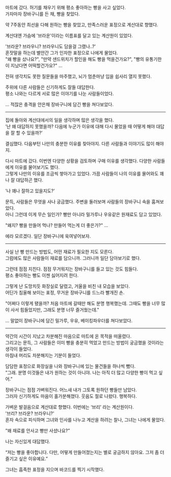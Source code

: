 마트에 갔다. 허기를 채우기 위해 평소 좋아하는 빵을 사고 싶었다.<br>
가자마자 장바구니를 든 채, 빵을 찾았다.

약 7주동안 최선을 다해 원하는 빵을 찾았고, 만족스러운 표정으로 계산대로 향했다.

계산대엔 가슴에 '브라운'이라는 이름표를 달고 있는 계산원이 있었다.

'브라운? 브라우니? 브라우니도 담을걸 그랬나..?'<br>
혼잣말을 하는데 별안간 그가 인자한 표정으로 나에게 물었다.<br>
"왜 빵을 샀나요?", "만약 샌드위치가 할인을 해도 빵을 먹을건가요?", "빵의 유통기한이 지났다면 어떡할건가요?" ...

전혀 생각치도 못한 질문들을 마주했고, 뇌가 멈춘마냥 입을 쉽사리 열지 못했다.

주위에 다른 사람들은 신기하게도 잘들 대답한다.<br>
평소 나와는 다르게 서로 많은 이야기를 나눈 사람들이었다.

... 적잖은 충격을 안은채 장바구니에 담긴 빵을 쳐다보았다.

---

집에 돌아와 계산대에서의 일을 생각하며 많은 생각을 했다.<br>
’난 왜 대답하지 못했을까? 다음에 누군가 이유에 대해 다시 물었을 때 어떻게 해야 대답을 잘 할 수 있을까?’

결심했다. 다음부턴 나만의 충분한 이유를 찾아야지. 다른 사람들과 이야기도 많이 해야지.

다시 마트에 갔다. 이번엔 다양한 상황을 검토하며 구매 이유를 생각했다. 다양한 사람들에게 이유를 물어보기도 했다. <br>
그렇게 나만의 이유를 조금씩 쌓아가고 있었다. 가끔 사람들이 나의 이유를 물어와도 꽤나 잘 대답하곤 했다.

’나 꽤나 잘하고 있을지도?’

문득, 사람들은 무엇을 사나 궁금했다. 주변을 둘러보며 사람들의 장바구니 속을 훔쳐보았다.<br>
아니 그런데 이게 무슨 일인가? 빵만 아니라 밀가루나 우유같은 원재료도 담고 있었다.

"왜지? 빵을 만들어 먹나? 만들어 먹는게 더 좋은가?" ...

에라 모르겠다. 일단 장바구니에 욱여넣어보자.

---

사실 난 빵 만드는 방법도, 어떤 재료가 필요한 지도 모른다.<br>
그럼에도 많은 사람들이 재료를 담으니까. 그러니까 일단 담아보기로 했다.

그런데 점점 지친다. 점점 무거워지는 장바구니를 들고 있는 것도 힘들다.<br>
평소 좋아하는 빵도 이젠 싫어지려 한다.

그렇게 난 도망치듯 화장실로 달렸고, 거울을 비친 내 모습을 보았다.<br>
어딘가 침울해 보이는 표정, 무거운 장바구니를 드느라 빨개진 손.

"어쩌다 이렇게 됐을까? 처음 마트에 갈때만 해도 분명 행복했는데. 그때도 빵을 너무 많이 사서 힘들었지만, 그래도 분명 너무 즐거웠는데."

… 말없이 장바구니에 담긴 밀가루, 우유, 베이킹파우더를 쳐다보았다.

---

약간의 시간이 지났고 차분해진 마음으로 마트에 온 목적을 떠올렸다.<br>
그리고는 문득, 그 사람들은 이미 빵을 충분히 먹었고 만드는 방법이 궁금했을 것이라는 생각이 들었다.<br>
마침내 머리도 차분해지는 기분이 들었다.

담담한 표정으로 화장실을 나와 장바구니에 있는 물건들을 하나씩 뺐다.<br>
”그래. 분명 이것들은 내가 원하는 것이 아니야. 나는 아직 더 많고 다양한 빵이 먹고 싶어.”

장바구니는 점점 가벼워진다. 어느새 내가 그토록 원하던 빵들만 남았다.<br>
그러자 신기하게도 마음이 홀가분해졌다. 웃음도 절로 나왔다. 행복하다.

가벼운 발걸음으로 계산대로 향했다. 이번에는 ‘브리’ 라는 계산원이다.<br>
'브리? 브라운? 브라우니?'<br>
혼자 속으로 피식하며 그녀와 인사를 나누고 계산을 하려는 찰나, 그녀는 나에게 물었다.

”왜 재료를 안사고 빵만 사셨나요?”

나는 자신있게 대답했다.

“저는 빵을 좋아합니다. 다만, 어떻게 만들어졌는지는 별로 궁금하지 않아요. 그저 좀 더 즐기고 싶은 이유예요.”

그녀는 흡족한 표정을 지으며 바코드를 찍기 시작했다.
